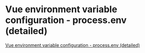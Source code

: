 # Vue environment variable configuration - process.env (detailed)
[Vue environment variable configuration - process.env (detailed)](https://aiwithcloud.com/2022/09/15/vue_environment_variable_configuration___process-env_detailed/)